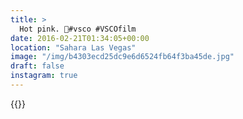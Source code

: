 ```yaml
---
title: >
  Hot pink. 🌂#vsco #VSCOfilm
date: 2016-02-21T01:34:05+00:00
location: "Sahara Las Vegas"
image: "/img/b4303ecd25dc9e6d6524fb64f3ba45de.jpg"
draft: false
instagram: true
---
```


{{<photo src="/img/b4303ecd25dc9e6d6524fb64f3ba45de.jpg">}}
